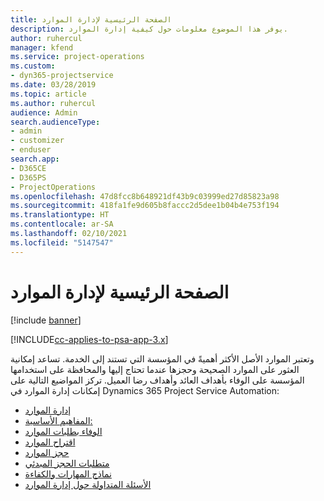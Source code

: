 ```yaml
---
title: الصفحة الرئيسية لإدارة الموارد
description: يوفر هذا الموضوع معلومات حول كيفية إدارة الموارد.
author: ruhercul
manager: kfend
ms.service: project-operations
ms.custom:
- dyn365-projectservice
ms.date: 03/28/2019
ms.topic: article
ms.author: ruhercul
audience: Admin
search.audienceType:
- admin
- customizer
- enduser
search.app:
- D365CE
- D365PS
- ProjectOperations
ms.openlocfilehash: 47d8fcc8b648921df43b9c03999ed27d85823a98
ms.sourcegitcommit: 418fa1fe9d605b8faccc2d5dee1b04b4e753f194
ms.translationtype: HT
ms.contentlocale: ar-SA
ms.lasthandoff: 02/10/2021
ms.locfileid: "5147547"
---
```

# <a name="resource-management-home-page"></a>الصفحة الرئيسية لإدارة الموارد

[!include [banner](../includes/psa-now-project-operations.md)]

[!INCLUDE[cc-applies-to-psa-app-3.x](../includes/cc-applies-to-psa-app-3x.md)]

وتعتبر الموارد الأصل الأكثر أهميةً في المؤسسة التي تستند إلى الخدمة. تساعد إمكانية العثور على الموارد الصحيحة وحجزها عندما تحتاج إليها والمحافظة على استخدامها المؤسسة على الوفاء بأهداف العائد وأهداف رضا العميل. تركز المواضيع التالية على إمكانات إدارة الموارد في Dynamics 365 Project Service Automation:

- [إدارة الموارد](manage-resources.md)
- [المفاهيم الأساسية:](reports-key-concepts.md)
- [الوفاء بطلبات الموارد](resource-management-fulfill-requests.md)
- [اقتراح الموارد](resource-management-propose-resources.md)
- [حجز الموارد](resource-management-book-resources-scheduleboard.md)
- [متطلبات الحجز المبدئي](resource-management-softbook-requirements.md)
- [نماذج المهارات والكفاءة](resource-management-skills-proficiency.md)
- [الأسئلة المتداولة حول إدارة الموارد](resource-management-faq.md)
